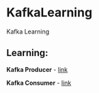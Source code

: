 # KafkaLearning
Kafka Learning

## Learning:
**Kafka Producer** - [link](https://github.com/mkharshita/Kafkadeliveryboy)

**Kafka Consumer** - [link](https://github.com/mkharshita/endUser)
